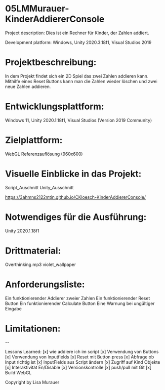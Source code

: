 # 05LMMurauer-KinderAddiererConsole

Project description: Dies ist ein Rechner für Kinder, der Zahlen addiert.

Development platform: Windows, Unity 2020.3.18f1, Visual Studios 2019

# Projektbeschreibung:
In dem Projekt findet sich ein 2D Spiel das zwei Zahlen addieren kann. Mithilfe eines Reset Buttons kann man die Zahlen wieder löschen und zwei neue Zahlen addieren.

# Entwicklungsplattform:
Windows 11, Unity 2020.1.18f1, Visual Studios (Version 2019 Community)

# Zielplattform:
WebGL Referenzauflösung (960x600)

# Visuelle Einblicke in das Projekt:
Script_Auschnitt Unity_Ausschnitt

https://3ahmns2122mtin.github.io/CKloesch-KinderAddiererConsole/

# Notwendiges für die Ausführung:
Unity 2020.1.18f1

# Drittmaterial:
Overthinking.mp3 violet_wallpaper

# Anforderungsliste:
Ein funktionierender Addierer zweier Zahlen
Ein funktionierender Reset Button
Ein funktionierender Calculate Button
Eine Warnung bei ungültiger Eingabe

# Limitationen:
--

Lessons Learned:
[x] wie addiere ich im script
[x] Verwendung von Buttons
[x] Verwendung von Inputfields
[x] Reset mit Button press
[x] Abfrage ob Input richtig ist
[x] InputFields aus Script ändern
[x] Zugriff auf Kind Objekte
[x] Interaktivität En/Disable
[x] Versionskontrolle
[x] push/pull mit Git
[x] Build WebGL

Copyright by Lisa Murauer
